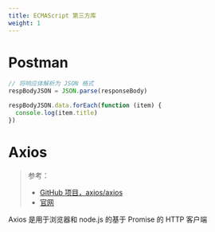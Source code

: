 ```yaml
---
title: ECMAScript 第三方库
weight: 1
---
```


# Postman

```javascript
// 将响应体解析为 JSON 格式
respBodyJSON = JSON.parse(responseBody)

respBodyJSON.data.forEach(function (item) {
  console.log(item.title)
})
```

# Axios

> 参考：
> - [GitHub 项目，axios/axios](https://github.com/axios/axios)
> - [官网](https://axios-http.com/)

Axios 是用于浏览器和 node.js 的基于 Promise 的 HTTP 客户端
